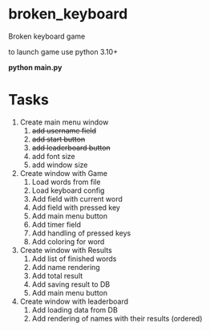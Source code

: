 # broken_keyboard
Broken keyboard game

to launch game use python 3.10+ 

**python main.py**

# Tasks
1. Create main menu window  
   1. ~~add username field~~
   2. ~~add start button~~
   3. ~~add leaderboard button~~
   4. add font size
   5. add window size
2. Create window with Game
   1. Load words from file
   2. Load keyboard config
   3. Add field with current word
   4. Add field with pressed key
   5. Add main menu button
   6. Add timer field
   7. Add handling of pressed keys
   8. Add coloring for word
3. Create window with Results
   1. Add list of finished words
   2. Add name rendering
   3. Add total result
   4. Add saving result to DB
   5. Add main menu button
4. Create window with leaderboard
   1. Add loading data from DB
   2. Add rendering of names with their results (ordered)